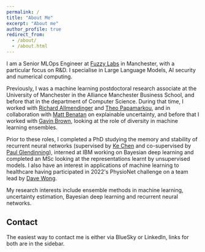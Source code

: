 ```yaml
---
permalink: /
title: "About Me"
excerpt: "About me"
author_profile: true
redirect_from: 
  - /about/
  - /about.html
---
```


I am a Senior MLOps Engineer at [Fuzzy Labs](https://fuzzylabs.ai) in Manchester, 
with a particular focus on R&D. I specialise in Large Language Models, AI security and
numerical computing.

Previously, I was a machine learning postdoctoral research associate at the University of Manchester in the Alliance Manchester Business School, and before that in the department of Computer Science. During that time, I worked with [Richard Allmendinger](https://personalpages.manchester.ac.uk/staff/richard.allmendinger/default.htm) and [Theo Papamarkou](https://www.theopapamarkou.com/), and in collaboration with [Matt Benatan](https://matt-benatan.squarespace.com/) on explainable uncertainty,
and before that I worked with [Gavin Brown](https://profgavinbrown.github.io/), looking at the role of diversity in machine learning ensembles.

Prior to these roles, I completed a PhD studying the memory and stability of recurrent neural networks (supervised by [Ke Chen](http://www.cs.man.ac.uk/~kechen/) and co-supervised by [Paul Glendinning](https://personalpages.manchester.ac.uk/staff/paul.glendinning/)), interned at IBM working on Bayesian deep learning and completed an MSc looking at the representations learnt by unsupervised models. 
I also have an interest in applications of machine learning to healthcare having participated in 2022's PhysioNet challenge on a team lead by [Dave Wong](https://personalpages.manchester.ac.uk/staff/david.wong/).

My research interests include ensemble methods in machine learning, uncertainty estimation, Bayesian deep learning and recurrent neural networks. 

## Contact


The easiest way to contact me is either via BlueSky or LinkedIn, links for both are in the sidebar.
